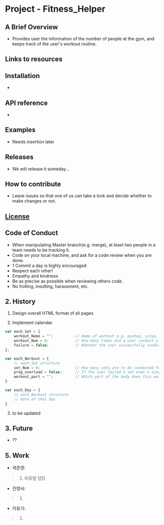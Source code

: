 # Project - Fitness_Helper

## A Brief Overview

-   Provides user the information of the number of people at the gym, and keeps track of the user's workout routine.

## Links to resources

## Installation
-   

## API reference
-   

## Examples

-   Needs insertion later

## Releases

-   We will release it someday...

## How to contribute
-   Leave issues so that one of us can take a look and decide whether to make changes or not.

## [License](https://choosealicense.com/licenses/mit/#)

## Code of Conduct
-   When manipulating Master branch(e.g. merge), at least two people in a team needs to be tracking it.
-   Code on your local machine, and ask for a code review when you are done.
-   1 Commit a day is highly encouraged
-   Respect each other!
-   Empathy and kindness
-   Be as precise as possible when reviewing others code.
-   No trolling, insulting, harassment, etc.

## 2. History

1. Design overall HTML format of all pages

2. Implement calendar

```js
var each_Set = {
    workout_Name = "";          // Name of workout e.g. pushup, situp, ...
    workout_Num = 0;            // How many times did a user conduct a workout in a set
    failure = false;            // Whether the user successfully conducted this set
};

var each_Workout = {
    // each_Set structure
    set_Num = 0;                // How many sets are to be conducted for that workout
    prog_overload = false;      // If the user failed a set even a single time, stop progressive overload
    workout_part = "";          // Which part of the body does this workout deal with e.g. chest, biceps ...
}

var each_Day = {
    // each_Workout structure
    // date of that day
}
```

3. to be updated

## 3. Future

-   ??

## 5. Work

-   곽준영:

> 1. 비쥬얼 담당

-   진영서:

> 1. 

-   이유기:

> 1.  
